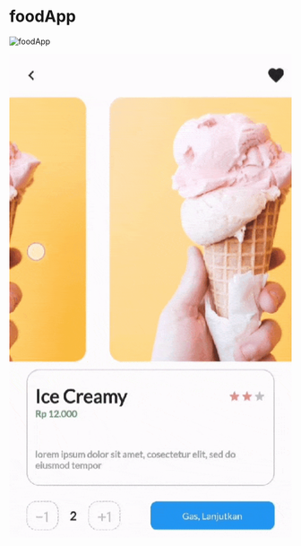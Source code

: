 # foodApp

![foodApp](https://github.com/VBT-Intership/FatihEmreKalem-FoodApp/blob/master/lib/assets/foodApp.gif)

![foodApp](https://github.com/VBT-Intership/FatihEmreKalem-FoodApp/blob/master/lib/assets/foodApp2.gif)
